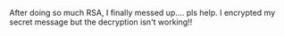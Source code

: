 After doing so much RSA, I finally messed up.... pls help. I encrypted my secret message but the decryption isn't working!!
